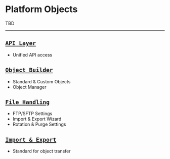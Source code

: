 Platform Objects
===============

TBD

---

## [`API Layer`](API/Readme.md)
* Unified API access

## [`Object Builder`](Builder/Readme.md)
* Standard & Custom Objects
* Object Manager

## [`File Handling`](Files/Readme.md)
* FTP/SFTP Settings
* Import & Export Wizard
* Rotation & Purge Settings

## [`Import & Export`](Import_Export/Readme.md)
* Standard for object transfer